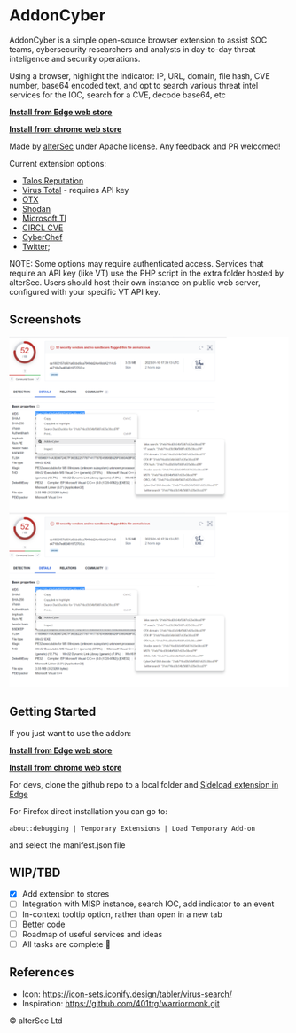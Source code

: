 # AddonCyber

AddonCyber is a simple open-source browser extension to assist SOC teams, cybersecurity researchers and analysts in day-to-day threat inteligence and security operations. 

Using a browser, highlight the indicator: IP, URL, domain, file hash, CVE number, base64 encoded text, and opt to search various threat intel services for the IOC, search for a CVE, decode base64, etc

**[Install from Edge web store](https://microsoftedge.microsoft.com/addons/detail/addoncyber/nnhjdbhefmokkamiebnmbmkcafobidna)**

**[Install from chrome web store](https://chrome.google.com/webstore/detail/addoncyber/cjmjpemcghhoppbadfkocbflhbfdppfg)**

Made by [alterSec](https://altersec.com/) under Apache license. 
Any feedback and PR welcomed!

Current extension options:
  * [Talos Reputation](https://talosintelligence.com/)
  * [Virus Total](https://developers.virustotal.com/reference/search-1) - requires API key
  * [OTX](https://otx.alienvault.com/)
  * [Shodan](https://www.shodan.io/)
  * [Microsoft TI](https://ti.defender.microsoft.com/)
  * [CIRCL CVE](https://cve.circl.lu/cve/)
  * [CyberChef](https://gchq.github.io/CyberChef/)
  * [Twitter](https://twitter.com/);

NOTE: Some options may require authenticated access.
Services that require an API key (like VT) use the PHP script in the extra folder hosted by alterSec.
Users should host their own instance on public web server, configured with your specific VT API key.

## Screenshots

![Screenshot](screenshots/screenshot1.png?raw=true)
![Screenshot](screenshots/screenshot1.png?raw=true)

## Getting Started

If you just want to use the addon:

**[Install from Edge web store](https://microsoftedge.microsoft.com/addons/detail/addoncyber/nnhjdbhefmokkamiebnmbmkcafobidna)**

**[Install from chrome web store](https://chrome.google.com/webstore/detail/addoncyber/cjmjpemcghhoppbadfkocbflhbfdppfg)**

For devs, clone the github repo to a local folder and [Sideload extension in Edge](https://learn.microsoft.com/en-us/microsoft-edge/extensions-chromium/getting-started/extension-sideloading)

For Firefox direct installation you can go to:
```
about:debugging | Temporary Extensions | Load Temporary Add-on
```
and select the manifest.json file


## WIP/TBD

- [x] Add extension to stores
- [ ] Integration with MISP instance, search IOC, add indicator to an event
- [ ] In-context tooltip option, rather than open in a new tab
- [ ] Better code 
- [ ] Roadmap of useful services and ideas
- [ ] All tasks are complete :tada:

## References

  * Icon: https://icon-sets.iconify.design/tabler/virus-search/
  * Inspiration: https://github.com/401trg/warriormonk.git

© alterSec Ltd
